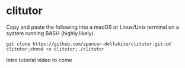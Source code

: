 # clitutor

Copy and paste the following into a macOS or Linux/Unix terminal on a system running BASH (highly likely).
```
git clone https://github.com/spencer-dollahite/clitutor.git;cd clitutor;chmod +x clitutor;./clitutor
```

Intro tutorial video to come
